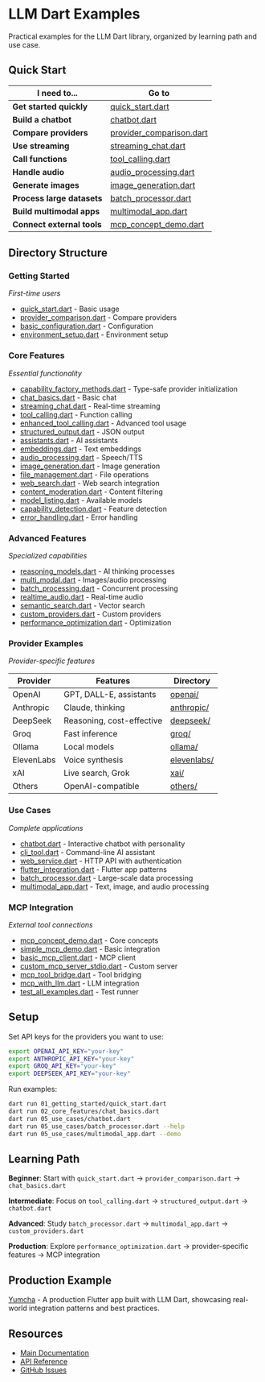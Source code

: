 # LLM Dart Examples

Practical examples for the LLM Dart library, organized by learning path and use case.

## Quick Start

| I need to... | Go to |
|--------------|-------|
| **Get started quickly** | [quick_start.dart](01_getting_started/quick_start.dart) |
| **Build a chatbot** | [chatbot.dart](05_use_cases/chatbot.dart) |
| **Compare providers** | [provider_comparison.dart](01_getting_started/provider_comparison.dart) |
| **Use streaming** | [streaming_chat.dart](02_core_features/streaming_chat.dart) |
| **Call functions** | [tool_calling.dart](02_core_features/tool_calling.dart) |
| **Handle audio** | [audio_processing.dart](02_core_features/audio_processing.dart) |
| **Generate images** | [image_generation.dart](02_core_features/image_generation.dart) |
| **Process large datasets** | [batch_processor.dart](05_use_cases/batch_processor.dart) |
| **Build multimodal apps** | [multimodal_app.dart](05_use_cases/multimodal_app.dart) |
| **Connect external tools** | [mcp_concept_demo.dart](06_mcp_integration/mcp_concept_demo.dart) |

## Directory Structure

### Getting Started
*First-time users*

- [quick_start.dart](01_getting_started/quick_start.dart) - Basic usage
- [provider_comparison.dart](01_getting_started/provider_comparison.dart) - Compare providers
- [basic_configuration.dart](01_getting_started/basic_configuration.dart) - Configuration
- [environment_setup.dart](01_getting_started/environment_setup.dart) - Environment setup

### Core Features
*Essential functionality*

- [capability_factory_methods.dart](02_core_features/capability_factory_methods.dart) - Type-safe provider initialization
- [chat_basics.dart](02_core_features/chat_basics.dart) - Basic chat
- [streaming_chat.dart](02_core_features/streaming_chat.dart) - Real-time streaming
- [tool_calling.dart](02_core_features/tool_calling.dart) - Function calling
- [enhanced_tool_calling.dart](02_core_features/enhanced_tool_calling.dart) - Advanced tool usage
- [structured_output.dart](02_core_features/structured_output.dart) - JSON output
- [assistants.dart](02_core_features/assistants.dart) - AI assistants
- [embeddings.dart](02_core_features/embeddings.dart) - Text embeddings
- [audio_processing.dart](02_core_features/audio_processing.dart) - Speech/TTS
- [image_generation.dart](02_core_features/image_generation.dart) - Image generation
- [file_management.dart](02_core_features/file_management.dart) - File operations
- [web_search.dart](02_core_features/web_search.dart) - Web search integration
- [content_moderation.dart](02_core_features/content_moderation.dart) - Content filtering
- [model_listing.dart](02_core_features/model_listing.dart) - Available models
- [capability_detection.dart](02_core_features/capability_detection.dart) - Feature detection
- [error_handling.dart](02_core_features/error_handling.dart) - Error handling

### Advanced Features
*Specialized capabilities*

- [reasoning_models.dart](03_advanced_features/reasoning_models.dart) - AI thinking processes
- [multi_modal.dart](03_advanced_features/multi_modal.dart) - Images/audio processing
- [batch_processing.dart](03_advanced_features/batch_processing.dart) - Concurrent processing
- [realtime_audio.dart](03_advanced_features/realtime_audio.dart) - Real-time audio
- [semantic_search.dart](03_advanced_features/semantic_search.dart) - Vector search
- [custom_providers.dart](03_advanced_features/custom_providers.dart) - Custom providers
- [performance_optimization.dart](03_advanced_features/performance_optimization.dart) - Optimization

### Provider Examples
*Provider-specific features*

| Provider | Features | Directory |
|----------|----------|-----------|
| OpenAI | GPT, DALL-E, assistants | [openai/](04_providers/openai/) |
| Anthropic | Claude, thinking | [anthropic/](04_providers/anthropic/) |
| DeepSeek | Reasoning, cost-effective | [deepseek/](04_providers/deepseek/) |
| Groq | Fast inference | [groq/](04_providers/groq/) |
| Ollama | Local models | [ollama/](04_providers/ollama/) |
| ElevenLabs | Voice synthesis | [elevenlabs/](04_providers/elevenlabs/) |
| xAI | Live search, Grok | [xai/](04_providers/xai/) |
| Others | OpenAI-compatible | [others/](04_providers/others/) |

### Use Cases
*Complete applications*

- [chatbot.dart](05_use_cases/chatbot.dart) - Interactive chatbot with personality
- [cli_tool.dart](05_use_cases/cli_tool.dart) - Command-line AI assistant
- [web_service.dart](05_use_cases/web_service.dart) - HTTP API with authentication
- [flutter_integration.dart](05_use_cases/flutter_integration.dart) - Flutter app patterns
- [batch_processor.dart](05_use_cases/batch_processor.dart) - Large-scale data processing
- [multimodal_app.dart](05_use_cases/multimodal_app.dart) - Text, image, and audio processing

### MCP Integration
*External tool connections*

- [mcp_concept_demo.dart](06_mcp_integration/mcp_concept_demo.dart) - Core concepts
- [simple_mcp_demo.dart](06_mcp_integration/simple_mcp_demo.dart) - Basic integration
- [basic_mcp_client.dart](06_mcp_integration/basic_mcp_client.dart) - MCP client
- [custom_mcp_server_stdio.dart](06_mcp_integration/custom_mcp_server_stdio.dart) - Custom server
- [mcp_tool_bridge.dart](06_mcp_integration/mcp_tool_bridge.dart) - Tool bridging
- [mcp_with_llm.dart](06_mcp_integration/mcp_with_llm.dart) - LLM integration
- [test_all_examples.dart](06_mcp_integration/test_all_examples.dart) - Test runner

## Setup

Set API keys for the providers you want to use:

```bash
export OPENAI_API_KEY="your-key"
export ANTHROPIC_API_KEY="your-key"
export GROQ_API_KEY="your-key"
export DEEPSEEK_API_KEY="your-key"
```

Run examples:

```bash
dart run 01_getting_started/quick_start.dart
dart run 02_core_features/chat_basics.dart
dart run 05_use_cases/chatbot.dart
dart run 05_use_cases/batch_processor.dart --help
dart run 05_use_cases/multimodal_app.dart --demo
```

## Learning Path

**Beginner**: Start with `quick_start.dart` → `provider_comparison.dart` → `chat_basics.dart`

**Intermediate**: Focus on `tool_calling.dart` → `structured_output.dart` → `chatbot.dart`

**Advanced**: Study `batch_processor.dart` → `multimodal_app.dart` → `custom_providers.dart`

**Production**: Explore `performance_optimization.dart` → provider-specific features → MCP integration

## Production Example

[Yumcha](https://github.com/Latias94/yumcha) - A production Flutter app built with LLM Dart, showcasing real-world integration patterns and best practices.

## Resources

- [Main Documentation](../README.md)
- [API Reference](https://pub.dev/documentation/llm_dart/)
- [GitHub Issues](https://github.com/your-repo/llm_dart/issues)
